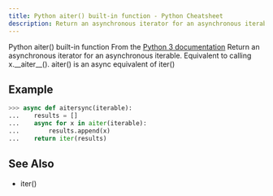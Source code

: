 ```yaml
---
title: Python aiter() built-in function - Python Cheatsheet
description: Return an asynchronous iterator for an asynchronous iterable. Equivalent to calling x.__aiter__().
---
```


<base-title :title="frontmatter.title" :description="frontmatter.description">
Python aiter() built-in function
</base-title>

<base-disclaimer>
  <base-disclaimer-title>
    From the <a target="_blank" href="https://docs.python.org/3/library/functions.html#aiter">Python 3 documentation</a>
  </base-disclaimer-title>
  <base-disclaimer-content>
    Return an asynchronous iterator for an asynchronous iterable. Equivalent to calling x.__aiter__(). aiter() is an async equivalent of iter()
  </base-disclaimer-content>
</base-disclaimer>

## Example

```python
>>> async def aitersync(iterable):
...    results = []
...    async for x in aiter(iterable):
...        results.append(x)
...    return iter(results)
```

## See Also

- <router-link :to="'/builtin/iter'">iter()</router-link>
